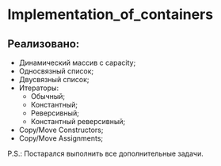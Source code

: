 # Implementation_of_containers

## **Реализовано:**
* Динамический массив с capacity;
* Односвязный список;
* Двусвязный список;
* Итераторы:
    * Обычный;
    * Константный;
    * Реверсивный;
    * Константный реверсивный;
* Copy/Move Constructors;
* Copy/Move Assignments;

P.S.: Постарался выполнить все дополнительные задачи.
